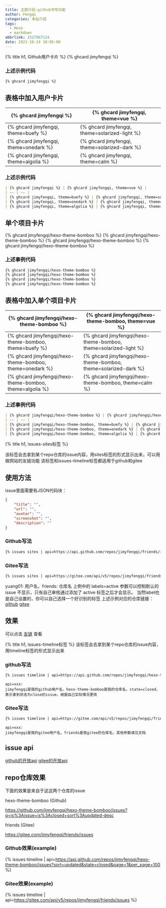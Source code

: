 ```yaml
---
title: 主题介绍-github书写功能
author: Fengqi
categories: 本站介绍
tags:
  - Hexo
  - markdown
abbrlink: 1527967124
date: 2021-10-24 10:05:00
---
```


{% title h1, Github用户卡片 %}
{% ghcard jimyfengqi %}
### 上述示例代码
```markdown
{% ghcard jimyfengqi %}
```
## 表格中加入用户卡片
| {% ghcard jimyfengqi %} | {% ghcard jimyfengqi, theme=vue %} 
| -- | -- |
| {% ghcard jimyfengqi, theme=buefy %} | {% ghcard jimyfengqi, theme=solarized-light %} 
| {% ghcard jimyfengqi, theme=onedark %} | {% ghcard jimyfengqi, theme=solarized-dark %} 
| {% ghcard jimyfengqi, theme=algolia %} | {% ghcard jimyfengqi, theme=calm %} 

### 上述示例代码

```markdown
| {% ghcard jimyfengqi %} | {% ghcard jimyfengqi, theme=vue %} |
| -- | -- |
| {% ghcard jimyfengqi, theme=buefy %} | {% ghcard jimyfengqi, theme=solarized-light %} |
| {% ghcard jimyfengqi, theme=onedark %} | {% ghcard jimyfengqi, theme=solarized-dark %} |
| {% ghcard jimyfengqi, theme=algolia %} | {% ghcard jimyfengqi, theme=calm %} |
```
## 单个项目卡片
{% ghcard jimyfengqi/hexo-theme-bomboo %}
{% ghcard jimyfengqi/hexo-theme-bomboo %}
{% ghcard jimyfengqi/hexo-theme-bomboo %}
{% ghcard jimyfengqi/hexo-theme-bomboo %}
### 上述事例代码
```markdown
{% ghcard jimyfengqi/hexo-theme-bomboo %}
{% ghcard jimyfengqi/hexo-theme-bomboo %}
{% ghcard jimyfengqi/hexo-theme-bomboo %}
{% ghcard jimyfengqi/hexo-theme-bomboo %}
```
## 表格中加入单个项目卡片
| {% ghcard jimyfengqi/hexo-theme-bomboo %} | {% ghcard jimyfengqi/hexo-theme-bomboo, theme=vue %} |
| -- | -- |
| {% ghcard jimyfengqi/hexo-theme-bomboo, theme=buefy %} | {% ghcard jimyfengqi/hexo-theme-bomboo, theme=solarized-light %} |
| {% ghcard jimyfengqi/hexo-theme-bomboo, theme=onedark %} | {% ghcard jimyfengqi/hexo-theme-bomboo, theme=solarized-dark %} |
| {% ghcard jimyfengqi/hexo-theme-bomboo, theme=algolia %} | {% ghcard jimyfengqi/hexo-theme-bomboo, theme=calm %} |

### 上述事例代码
```markdown
| {% ghcard jimyfengqi/hexo-theme-bomboo %} | {% ghcard jimyfengqi/hexo-theme-bomboo, theme=vue %} |
| -- | -- |
| {% ghcard jimyfengqi/hexo-theme-bomboo, theme=buefy %} | {% ghcard jimyfengqi/hexo-theme-bomboo, theme=solarized-light %} |
| {% ghcard jimyfengqi/hexo-theme-bomboo, theme=onedark %} | {% ghcard jimyfengqi/hexo-theme-bomboo, theme=solarized-dark %} |
| {% ghcard jimyfengqi/hexo-theme-bomboo, theme=algolia %} | {% ghcard jimyfengqi/hexo-theme-bomboo, theme=calm %} |
```

{% title h1, issues-sites标签 %}

该标签会去拿到某个repo仓库的issue内容，用sites标签的形式显示出来，可以用做网站的友链功能
该标签和issues-timeline标签都适用于github和gitee

## 使用方法

issue里面需要有JSON代码块：
```json
{
    "title": "",
    "url": "",
    "avatar": "",
    "screenshot": "",
    "description": ""
}
```
### Github写法
```markdown
{% issues sites | api=https://api.github.com/repos/jimyfengqi/friends/issues?sort=updated&state=open&page=1&per_page=100&labels=active %}
```
### Gitee写法
```markdown
{% issues sites | api=https://gitee.com/api/v5/repos/jimyfengqi/friends/issues?sort=updated&state=open&page=1&per_page=100&labels=active %}
```
yuang01: 用户名，friends: 仓库名
上例中的 labels=active 参数可以控制默认的 issue 不显示，只有自己审核通过添加了 active 标签之后才会显示。
当然label也是自己设置的，你可以自己选择一个好识别的标签
上述示例对应的仓库链接：
[github](https://github.com/jimyfengqi/friends)
[gitee](https://gitee.com/jimyfengqi/friends)
## 效果
可以点击 [友链](https://jimyfengqi.github.io/friends/) 查看

{% title h1, issues-timeline标签 %} 
该标签会去拿到某个repo仓库的issue内容，用timeline标签的形式显示出来


### github写法
```markdown
{% issues timeline | api=https://api.github.com/repos/jimyfengqi/hexo-theme-bomboo/issues?sort=updated&state=closed&page=1&per_page=100 %}

```
    api=xxx:
    jimyfengqi是我的github用户名，hexo-theme-bomboo是我的仓库名，state=closed，表示拿到状态为close的issue，根据自己实际情况更改

### Gitee写法
```markdown
{% issues timeline | api=https://gitee.com/api/v5/repos/jimyfengqi/friends/issues %}
```
    api=xxx:
    jimyfengqi是我的gitee用户名，friends是我gitee的仓库名，其他参数请见文档

## issue api
[github的开放api](https://docs.github.com/cn/rest/overview/resources-in-the-rest-api)
[gitee的开放api](https://gitee.com/api/v5/swagger#/getV5ReposOwnerRepoIssues)



## repo仓库效果

下面的效果是来自于这这两个仓库的issue

hexo-theme-bomboo (Github)

https://github.com/jimyfengqi/hexo-theme-bomboo/issues?q=is%3Aissue+is%3Aclosed+sort%3Aupdated-desc

friends (Gitee)

https://gitee.com/jimyfengqi/friends/issues
### Github效果(example)
{% issues timeline | api=https://api.github.com/repos/jimyfengqi/hexo-theme-bomboo/issues?sort=updated&state=closed&page=1&per_page=100 %}
### Gitee效果(example)

{% issues timeline | api=https://gitee.com/api/v5/repos/jimyfengqi/friends/issues %}
